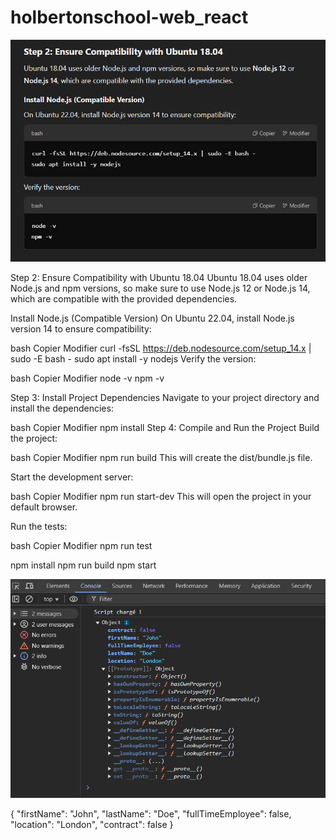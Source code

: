 # holbertonschool-web_react

![alt text](image.png)


Step 2: Ensure Compatibility with Ubuntu 18.04
Ubuntu 18.04 uses older Node.js and npm versions, so make sure to use Node.js 12 or Node.js 14, which are compatible with the provided dependencies.

Install Node.js (Compatible Version)
On Ubuntu 22.04, install Node.js version 14 to ensure compatibility:

bash
Copier
Modifier
curl -fsSL https://deb.nodesource.com/setup_14.x | sudo -E bash -
sudo apt install -y nodejs
Verify the version:

bash
Copier
Modifier
node -v
npm -v

Step 3: Install Project Dependencies
Navigate to your project directory and install the dependencies:

bash
Copier
Modifier
npm install
Step 4: Compile and Run the Project
Build the project:

bash
Copier
Modifier
npm run build
This will create the dist/bundle.js file.

Start the development server:

bash
Copier
Modifier
npm run start-dev
This will open the project in your default browser.

Run the tests:

bash
Copier
Modifier
npm run test

npm install
npm run build
npm start


![alt text](image-1.png)

{
    "firstName": "John",
    "lastName": "Doe",
    "fullTimeEmployee": false,
    "location": "London",
    "contract": false
}


